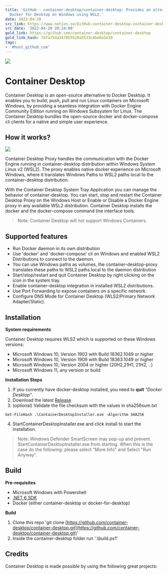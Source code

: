 ```yaml
---
title: 'GitHub - container-desktop/container-desktop: Provides an alternative for
  Docker for Desktop on Windows using WSL2.'
date: 2022-04-20
src_link: https://www.notion.so/GitHub-container-desktop-container-desktop-Provides-an-alternative-for-Docker-for-Desktop-on-Wind-7d0ef645b3224f9380e7f735adf5eff0
src_date: '2022-04-20 20:24:00'
gold_link: https://github.com/container-desktop/container-desktop
gold_link_hash: f6fa75da347855528a5533c4be0a5e39
tags:
- '#host_github_com'
---
```


[![](https://camo.githubusercontent.com/875dd28f1186a30f90427b0b0bdbbc873637b9bfe25bda1ea3d21b46625309da/68747470733a2f2f696d672e736869656c64732e696f2f6769746875622f762f72656c656173652f636f6e7461696e65722d6465736b746f702f636f6e7461696e65722d6465736b746f703f6c6162656c3d253230267374796c653d666f722d7468652d6261646765266c6f676f3d676974687562)](https://github.com/container-desktop/container-desktop/releases/latest)


Container Desktop
=================


Container Desktop is an open-source alternative to Docker Desktop. It enables you to build, push, pull and run Linux containers on Microsoft Windows, by providing a seamless integration with Docker Engine Community Edition running on Windows Subsystem for Linux. The Container Desktop bundles the open-source docker and docker-compose cli clients for a native and simple user experience.


How it works?
-------------


[![](/container-desktop/container-desktop/raw/main/docs/static/img/container-desktop-overview.png)](/container-desktop/container-desktop/blob/main/docs/static/img/container-desktop-overview.png)


Container Desktop Proxy handles the communication with the Docker Engine running in container-desktop distribution within Windows System Linux v2 (WSL2). The proxy enables native docker experience on Microsoft Windows, where it translates Windows Paths to WSL2 paths local to the container-desktop distribution.


With the Container Desktop System Tray Application you can manage the behavior of container-desktop. You can start, stop and restart the Container Desktop Proxy on the Windows Host or Enable or Disable a Docker Engine proxy in any available WSL2 distribution.
Container Desktop installs the docker and the docker-compose command line interface tools.



> Note: Container Desktop will not support Windows Containers.


Supported features
------------------


* Run Docker daemon in its own distribution
* Use 'docker' and 'docker-compose' cli on Windows and enabled WSL2 Distributions to connect to the daemon.
* You can use Windows paths as volumes, the container-desktop-proxy translates these paths to WSL2 paths local to the daemon distribution
* Start/stop/restart and quit Container Desktop by right clicking on the icon in the system tray.
* Enable container-desktop integration in installed WSL2 distributions.
* Use Port Forwarding to expose containers on a specific network.
* Configure DNS Mode for Container Desktop (WLS2/Primary Network Adapter/Static).


Installation
------------


**System requirements**


Container Desktop requires WLS2 which is supported on these Windows versions:


* Microsoft Windows 10, Version 1903 with Build 18362.1049 or higher
* Microsoft Windows 10, Version 1909 with Build 18363.1049 or higher
* Microsoft Windows 10, Version 2004 or higher (20H2,21H1, 21H2, ..)
* Microsoft Windows 11, any version or build


**Installation Steps**


1. If you currently have docker-desktop installed, you need to **quit** *"Docker Desktop"*.
2. Download the latest [Release](https://github.com/container-desktop/container-desktop/releases)
3. (optional) Validate the file checksum with the values in sha256sum.txt



```
Get-FileHash .\ContainerDesktopInstaller.exe -Algorithm SHA256
```
4. StartContainerDesktopInstaller.exe and click install to start the installation.



> Note: Windows Defender SmartScreen may pop-up and prevent StartContainerDesktopInstaller.exe from starting. When this is the case do the following: please select "More Info" and Select "Run Anyway".


Build
-----


**Pre-requisites**


* Microsoft Windows with Powershell
* [.NET 6 SDK](https://dotnet.microsoft.com/download/dotnet/6.0)
* Docker (either container-desktop or docker-for-desktop)


**Build**


1. Clone this repo 'git clone [https://github.com/container-desktop/container-desktop.git](https://github.com/container-desktop/container-desktop.git)'
2. Inside the container-desktop folder run '.\build.ps1'


Credits
-------


Container Desktop is made possible by using the following great projects: